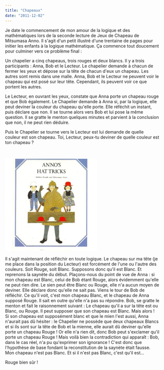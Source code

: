 ```yaml
---
title: "Chapeaux"
date: "2011-12-02"
---
```


Je date le commencement de mon amour de la logique et des mathématiques lors de la seconde lecture de Jeux de Chapeau de Mitsumasa Anno. Il s'agit d'un petit illustré d'une trentaine de pages pour initier les enfants à la logique mathématique. Ça commence tout doucement pour culminer vers ce problème final :

Un chapelier a cinq chapeaus, trois rouges et deux blancs. Il y a trois participants : Anna, Bob et le Lecteur. Le chapelier demande à chacun de fermer les yeux et dépose sur la tête de chacun d'eux un chapeau. Les autres sont remis dans une malle. Anna, Bob et le Lecteur ne peuvent voir le chapeau qui est posé sur leur tête. Cependant, ils peuvent voir ce que portent les autres.

Le Lecteur, en ouvrant les yeux, constate que Anna porte un chapeau rouge et que Bob également. Le Chapelier demande à Anna si, par la logique, elle peut deviner la couleur du chapeau qu'elle porte. Elle réféchit un instant, puis déclare que non. Il se tourne alors vers Bob et lui pose la même question. Il se gratte le menton quelques minutes et parvient à la conclusion que non, il ne peut rien déduire.

Puis le Chapelier se tourne vers le Lecteur est lui demande de quelle couleur est son chapeau. Toi, Lecteur, peux-tu deviner de quelle couleur est ton chapeau ?

 

![Jeux de Chapeaux Mitsumasa Anno](images/annohat.jpg "Jeux de Chapeaux Mitsumasa Anno")

Il s'agit maintenant de réfléchir en toute logique. Le chapeau sur ma tête (je me place dans la position du Lecteur) est forcément de l'une ou l'autre des couleurs. Soit Rouge, soit Blanc. Supposons donc qu'il est Blanc. Et reprenons la saynète du début. Plaçons-nous du point de vue de Anna : si mon chapeau est Blanc, celui de Bob étant Rouge, alors évidemment qu'elle ne peut rien dire. Le sien peut être Blanc ou Rouge, elle n'a aucun moyen de deviner. Elle déclare donc qu'elle ne sait pas. Viens le tour de Bob de réfléchir. Ce qu'il voit, c'est mon chapeau Blanc, et le chapeau de Anna supposé Rouge. Il sait en outre qu'elle n'a pas su répondre. Bob, se gratte le menton et fait le raisonnement suivant : Le chapeau qu'il a sur la tête est ou Blanc, ou Rouge. Il peut supposer que son chapeau est Blanc. Mais alors ! Si son chapeau est supposément blanc et que le mien l'est aussi, Anna n'aurait pas dû hésiter : le Chapelier ne possède que deux chapeaux Blancs et si ils sont sur la tête de Bob et la mienne, elle aurait dû deviner qu'elle porte un chapeau Rouge ! Or elle n'a rien dit, donc Bob peut s'exclamer qu'il porte un chapeau Rouge ! Mais voilà bien la contradiction qui apparaît : Bob, dans le cas réel, n'a pu qu'exprimer son ignorance ! C'est donc que l'hypothèse de base fondant la reconstitution de la saynète était fausse. Mon chapeau n'est pas Blanc. Et si il n'est pas Blanc, c'est qu'il est...

Rouge bien sûr !
